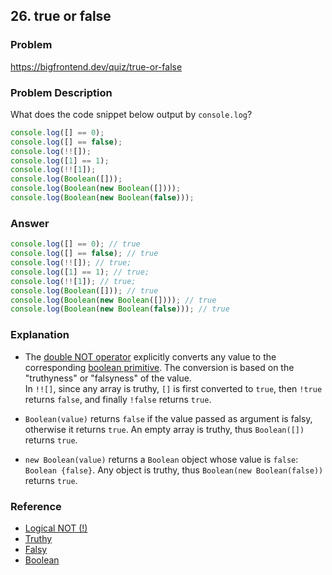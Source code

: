 ## 26. true or false

### Problem

https://bigfrontend.dev/quiz/true-or-false

### Problem Description

What does the code snippet below output by `console.log`?

```js
console.log([] == 0);
console.log([] == false);
console.log(!![]);
console.log([1] == 1);
console.log(!![1]);
console.log(Boolean([]));
console.log(Boolean(new Boolean([])));
console.log(Boolean(new Boolean(false)));
```

### Answer

```js
console.log([] == 0); // true
console.log([] == false); // true
console.log(!![]); // true;
console.log([1] == 1); // true;
console.log(!![1]); // true;
console.log(Boolean([])); // true
console.log(Boolean(new Boolean([]))); // true
console.log(Boolean(new Boolean(false))); // true
```

### Explanation

- The [double NOT operator](https://developer.mozilla.org/en-US/docs/Web/JavaScript/Reference/Operators/Logical_NOT) explicitly converts any value to the corresponding [boolean primitive](https://developer.mozilla.org/en-US/docs/Web/JavaScript/Data_structures#boolean_type). The conversion is based on the "truthyness" or "falsyness" of the value.  
  In `!![]`, since any array is truthy, `[]` is first converted to `true`, then `!true` returns `false`, and finally `!false` returns `true`.

- `Boolean(value)` returns `false` if the value passed as argument is falsy, otherwise it returns `true`. An empty array is truthy, thus `Boolean([])` returns `true`.

- `new Boolean(value)` returns a `Boolean` object whose value is `false`: `Boolean {false}`. Any object is truthy, thus `Boolean(new Boolean(false))` returns `true`.

### Reference

- [Logical NOT (!)](https://developer.mozilla.org/en-US/docs/Web/JavaScript/Reference/Operators/Logical_NOT)
- [Truthy](https://developer.mozilla.org/en-US/docs/Glossary/Truthy)
- [Falsy](https://developer.mozilla.org/en-US/docs/Glossary/Falsy)
- [Boolean](https://developer.mozilla.org/en-US/docs/Web/JavaScript/Reference/Global_Objects/Boolean)
